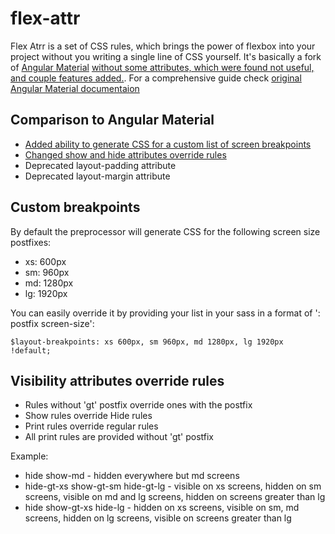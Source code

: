 # flex-attr

Flex Atrr is a set of CSS rules, which brings the power of flexbox into your project without you writing a single line of CSS yourself.
It's basically a fork of [Angular Material](https://github.com/angular/material) [without some attributes, which were found not useful, and couple features added.](#comparison-to-angular-material).
For a comprehensive guide check [original Angular Material documentaion](https://material.angularjs.org/latest/layout/introduction)

## Comparison to Angular Material

- [Added ability to generate CSS for a custom list of screen breakpoints](#custom-breakpoints)
- [Changed show and hide attributes override rules](#visibility-attributes-override-rules)
- Deprecated layout-padding attribute
- Deprecated layout-margin attribute

## Custom breakpoints

By default the preprocessor will generate CSS for the following screen size postfixes:
- xs: 600px
- sm: 960px
- md: 1280px
- lg: 1920px

You can easily override it by providing your list in your sass in a format of '<variable>: postfix screen-size':
```
$layout-breakpoints: xs 600px, sm 960px, md 1280px, lg 1920px !default;
```

## Visibility attributes override rules

- Rules without 'gt' postfix override ones with the postfix
- Show rules override Hide rules
- Print rules override regular rules
- All print rules are provided without 'gt' postfix

Example:
- hide show-md - hidden everywhere but md screens
- hide-gt-xs show-gt-sm hide-gt-lg - visible on xs screens, hidden on sm screens, visible on md and lg screens, hidden on screens greater than lg
- hide show-gt-xs hide-lg - hidden on xs screens, visible on sm, md screens, hidden on lg screens, visible on screens greater than lg
